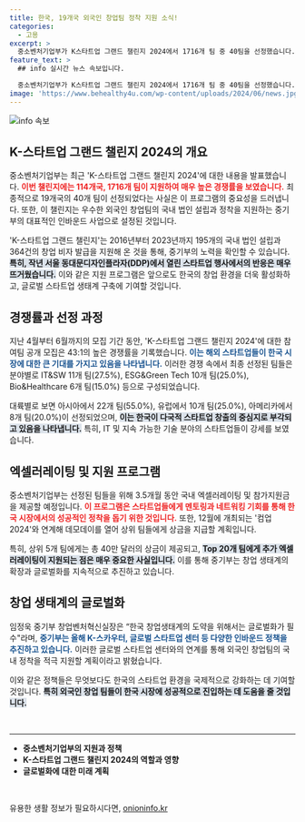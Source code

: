 ```yaml
---
title: 한국, 19개국 외국인 창업팀 정착 지원 소식!
categories:
  - 고용
excerpt: >
  중소벤처기업부가 K스타트업 그랜드 챌린지 2024에서 1716개 팀 중 40팀을 선정했습니다. 이들은 국내 창업 생태계에 도전할 외국인 창업자들로, 높은 경쟁률 속 데모데이에서 상금도 받을 기회를 얻습니다.
feature_text: >
  ## info 실시간 뉴스 속보입니다.

  중소벤처기업부가 K스타트업 그랜드 챌린지 2024에서 1716개 팀 중 40팀을 선정했습니다. 이들은 국내 창업 생태계에 도전할 외국인 창업자들로, 높은 경쟁률 속 데모데이에서 상금도 받을 기회를 얻습니다.
image: 'https://www.behealthy4u.com/wp-content/uploads/2024/06/news.jpg'
---
```


<p><img src="https://www.behealthy4u.com/wp-content/uploads/2024/06/news.jpg" alt="info 속보" /></p>

<h2 data-ke-size="size26">K-스타트업 그랜드 챌린지 2024의 개요</h2>

<p data-ke-size="size16">중소벤처기업부는 최근 'K-스타트업 그랜드 챌린지 2024'에 대한 내용을 발표했습니다. <b><span style="color: #ee2323;">이번 챌린지에는 114개국, 1716개 팀이 지원하여 매우 높은 경쟁률을 보였습니다.</span></b> 최종적으로 19개국의 40개 팀이 선정되었다는 사실은 이 프로그램의 중요성을 드러냅니다. 또한, 이 챌린지는 우수한 외국인 창업팀의 국내 법인 설립과 정착을 지원하는 중기부의 대표적인 인바운드 사업으로 설정된 것입니다.</p>

<p data-ke-size="size16">'K-스타트업 그랜드 챌린지'는 2016년부터 2023년까지 195개의 국내 법인 설립과 364건의 창업 비자 발급을 지원해 온 것을 통해, 중기부의 노력을 확인할 수 있습니다. <b><span style="background-color: #21538527;">특히, 작년 서울 동대문디자인플라자(DDP)에서 열린 스타트업 행사에서의 반응은 매우 뜨거웠습니다.</span></b> 이와 같은 지원 프로그램은 앞으로도 한국의 창업 환경을 더욱 활성화하고, 글로벌 스타트업 생태계 구축에 기여할 것입니다.</p>

<h2 data-ke-size="size26">경쟁률과 선정 과정</h2>

<p data-ke-size="size16">지난 4월부터 6월까지의 모집 기간 동안, 'K-스타트업 그랜드 챌린지 2024'에 대한 참여팀 공개 모집은 43:1의 높은 경쟁률을 기록했습니다. <b><span style="color: #1a5490;">이는 해외 스타트업들이 한국 시장에 대한 큰 기대를 가지고 있음을 나타냅니다.</span></b> 이러한 경쟁 속에서 최종 선정된 팀들은 분야별로 IT&SW 11개 팀(27.5%), ESG&Green Tech 10개 팀(25.0%), Bio&Healthcare 6개 팀(15.0%) 등으로 구성되었습니다.</p>

<p data-ke-size="size16">대륙별로 보면 아시아에서 22개 팀(55.0%), 유럽에서 10개 팀(25.0%), 아메리카에서 8개 팀(20.0%)이 선정되었으며, <b><span style="background-color: #21538527;">이는 한국이 다국적 스타트업 창출의 중심지로 부각되고 있음을 나타냅니다.</span></b> 특히, IT 및 지속 가능한 기술 분야의 스타트업들이 강세를 보였습니다.</p>

<h2 data-ke-size="size26">엑셀러레이팅 및 지원 프로그램</h2>

<p data-ke-size="size16">중소벤처기업부는 선정된 팀들을 위해 3.5개월 동안 국내 엑셀러레이팅 및 참가지원금을 제공할 예정입니다. <b><span style="color: #ee2323;">이 프로그램은 스타트업들에게 멘토링과 네트워킹 기회를 통해 한국 시장에서의 성공적인 정착을 돕기 위한 것입니다.</span></b> 또한, 12월에 개최되는 '컴업 2024'와 연계해 데모데이를 열어 상위 팀들에게 상금을 지급할 계획입니다.</p>

<p data-ke-size="size16">특히, 상위 5개 팀에게는 총 40만 달러의 상금이 제공되고, <b><span style="background-color: #21538527;">Top 20개 팀에게 추가 엑셀러레이팅이 지원되는 점은 매우 중요한 사실입니다.</span></b> 이를 통해 중기부는 창업 생태계의 확장과 글로벌화를 지속적으로 추진하고 있습니다.</p>

<h2 data-ke-size="size26">창업 생태계의 글로벌화</h2>

<p data-ke-size="size16">임정욱 중기부 창업벤처혁신실장은 “한국 창업생태계의 도약을 위해서는 글로벌화가 필수"라며, <b><span style="color: #1a5490;">중기부는 올해 K-스카우터, 글로벌 스타트업 센터 등 다양한 인바운드 정책을 추진하고 있습니다.</span></b> 이러한 글로벌 스타트업 센터와의 연계를 통해 외국인 창업팀의 국내 정착을 적극 지원할 계획이라고 밝혔습니다.</p>

<p data-ke-size="size16">이와 같은 정책들은 무엇보다도 한국의 스타트업 환경을 국제적으로 강화하는 데 기여할 것입니다. <b><span style="background-color: #21538527;">특히 외국인 창업 팀들이 한국 시장에 성공적으로 진입하는 데 도움을 줄 것입니다.</span></b></p>

<p data-ke-size="size16">&nbsp;</p>

<hr />

<ul>
    <li><b>중소벤처기업부의 지원과 정책</b></li>
    <li><b>K-스타트업 그랜드 챌린지 2024의 역할과 영향</b></li>
    <li><b>글로벌화에 대한 미래 계획</b></li>
</ul>

<p data-ke-size="size16">&nbsp;</p>
유용한 생활 정보가 필요하시다면, <a href="https://onioninfo.kr" rel="dofollow">onioninfo.kr</a>


